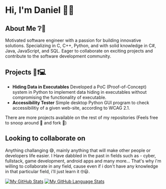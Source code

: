 # Hi, I'm Daniel 👋👋

<!--
**daniel752/daniel752** is a ✨ _special_ ✨ repository because its `README.md` (this file) appears on your GitHub profile.

Here are some ideas to get you started:

- 🔭 I’m currently working on ...
- 🌱 I’m currently learning ...
- 👯 I’m looking to collaborate on ...
- 🤔 I’m looking for help with ...
- 💬 Ask me about ...
- 📫 How to reach me: ...
- 😄 Pronouns: ...
- ⚡ Fun fact: ...
-->
## **About Me** ❔💬 <br>
Motivated software engineer with a passion for building innovative solutions. Specializing in C, C++, Python, and with solid knowledge in C#, Java, JavaScript, and SQL. Eager to collaborate on exciting projects and contribute to the software development community.


## **Projects** 📣❗💻 <br>
- **Hiding Data in Executables**
Developed a PoC (Proof-of-Concept) system in Python to implement data hiding in executables without compromising the functionality of executable.
- **Accessibility Tester**
Simple desktop Python GUI program to check accessibilitiy of a given web-site, according to WCAG 2.1.

There are more projects available on the rest of my repositories (Feels free to snoop around 🔭 and fork 🍴)

## **Looking to collaborate on**
Anything challanging 😅, mainly anything that will make other people or developers life easier. I Have dabbled in the past in fields such as - cyber, fullstack, game development, android apps and many more... That's why i'm willing to collaborate in any field, cause even if i don't have any knowledge in that particular field, i'll just learn it 🤓😃.


[![My GitHub Stats](https://github-readme-stats.vercel.app/api/?username=daniel752&count_private=true&theme=tokyonight&showicons=true)]()
[![My GitHub Language Stats](https://github-readme-stats.vercel.app/api/top-langs/?username=daniel752&langs_count=5&theme=tokyonight)]()
